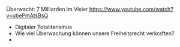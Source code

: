 Überwacht: 7 Milliarden im Visier
https://www.youtube.com/watch?v=ubePmAtsBsQ

- Digitaler Totalitarismus
- Wie viel Überwachung können unsere Freiheitsrecht verkraften? 
- 





